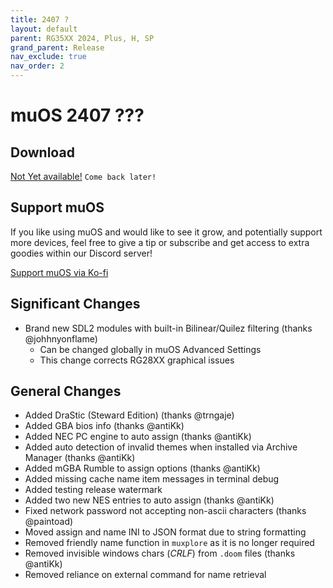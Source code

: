 ```yaml
---
title: 2407 ?
layout: default
parent: RG35XX 2024, Plus, H, SP
grand_parent: Release
nav_exclude: true
nav_order: 2
---
```


# muOS 2407 ???

## Download
[Not Yet available!](nextversion.md) 
``Come back later!``

## Support muOS
If you like using muOS and would like to see it grow, and potentially support more devices, feel free to give a tip or subscribe and get access to extra goodies within our Discord server!

[Support muOS via Ko-fi](https://ko-fi.com/xonglebongle)

## Significant Changes
  * Brand new SDL2 modules with built-in Bilinear/Quilez filtering (thanks @johhnyonflame)
    * Can be changed globally in muOS Advanced Settings
    * This change corrects RG28XX graphical issues
## General Changes
  * Added DraStic (Steward Edition) (thanks @trngaje)
  * Added GBA bios info (thanks @antiKk)
  * Added NEC PC engine to auto assign (thanks @antiKk)
  * Added auto detection of invalid themes when installed via Archive Manager (thanks @antiKk)
  * Added mGBA Rumble to assign options (thanks @antiKk)
  * Added missing cache name item messages in terminal debug
  * Added testing release watermark
  * Added two new NES entries to auto assign (thanks @antiKk)
  * Fixed network password not accepting non-ascii characters (thanks @paintoad)
  * Moved assign and name INI to JSON format due to string formatting
  * Removed friendly name function in ``muxplore`` as it is no longer required
  * Removed invisible windows chars (_CRLF_) from ``.doom`` files (thanks @antiKk)
  * Removed reliance on external command for name retrieval
